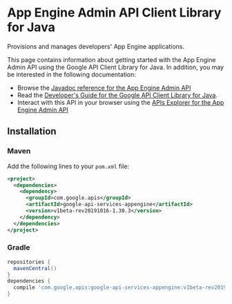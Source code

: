 # App Engine Admin API Client Library for Java

Provisions and manages developers' App Engine applications.

This page contains information about getting started with the App Engine Admin API
using the Google API Client Library for Java. In addition, you may be interested
in the following documentation:

* Browse the [Javadoc reference for the App Engine Admin API][javadoc]
* Read the [Developer's Guide for the Google API Client Library for Java][google-api-client].
* Interact with this API in your browser using the [APIs Explorer for the App Engine Admin API][api-explorer]

## Installation

### Maven

Add the following lines to your `pom.xml` file:

```xml
<project>
  <dependencies>
    <dependency>
      <groupId>com.google.apis</groupId>
      <artifactId>google-api-services-appengine</artifactId>
      <version>v1beta-rev20191016-1.30.3</version>
    </dependency>
  </dependencies>
</project>
```

### Gradle

```gradle
repositories {
  mavenCentral()
}
dependencies {
  compile 'com.google.apis:google-api-services-appengine:v1beta-rev20191016-1.30.3'
}
```

[javadoc]: https://googleapis.dev/java/google-api-services-appengine/latest/index.html
[google-api-client]: https://github.com/googleapis/google-api-java-client/
[api-explorer]: https://developers.google.com/apis-explorer/#p/abusiveexperiencereport/v1/
